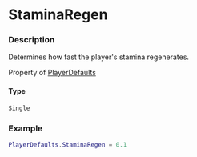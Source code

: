 # StaminaRegen
### Description
Determines how fast the player's stamina regenerates.

Property of [PlayerDefaults](/classes/PlayerDefaults/)

#### Type
`Single`

### Example
```lua
PlayerDefaults.StaminaRegen = 0.1
```
